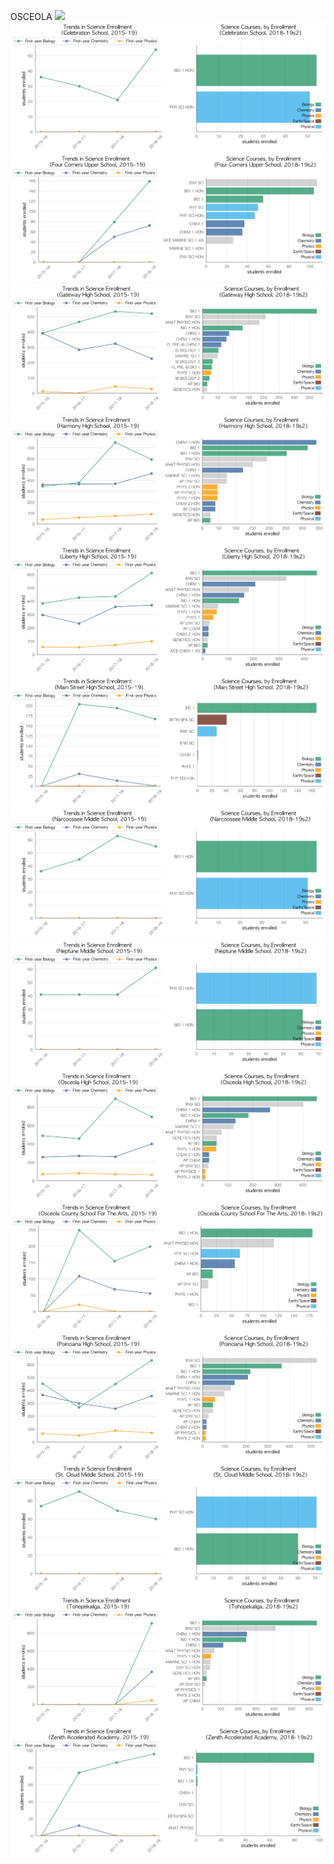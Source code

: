 OSCEOLA
![](../School_plots/AVANT_GARD.png)
![](../School_plots/OSCEOLA/CELEBRATIO.png)
![](../School_plots/OSCEOLA/FOUR_CORNE.png)
![](../School_plots/OSCEOLA/GATEWAY.png)
![](../School_plots/OSCEOLA/HARMONY.png)
![](../School_plots/OSCEOLA/LIBERTY.png)
![](../School_plots/OSCEOLA/MAIN_STREE.png)
![](../School_plots/OSCEOLA/NARCOOSSEE.png)
![](../School_plots/OSCEOLA/NEPTUNE.png)
![](../School_plots/OSCEOLA/OSCEOLA.png)
![](../School_plots/OSCEOLA/OSCEOLA_CO.png)
![](../School_plots/OSCEOLA/POINCIANA.png)
![](../School_plots/OSCEOLA/ST_CLOUD.png)
![](../School_plots/OSCEOLA/TOHOPEKALI.png)
![](../School_plots/OSCEOLA/ZENITH_ACC.png)
